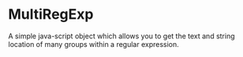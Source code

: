 MultiRegExp
===========

A simple java-script object which allows you to get the text and string location of many groups within a regular expression.
